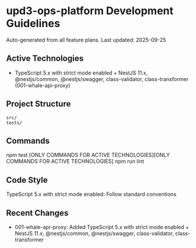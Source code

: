 # upd3-ops-platform Development Guidelines

Auto-generated from all feature plans. Last updated: 2025-09-25

## Active Technologies
- TypeScript 5.x with strict mode enabled + NestJS 11.x, @nestjs/common, @nestjs/swagger, class-validator, class-transformer (001-whale-api-proxy)

## Project Structure
```
src/
tests/
```

## Commands
npm test [ONLY COMMANDS FOR ACTIVE TECHNOLOGIES][ONLY COMMANDS FOR ACTIVE TECHNOLOGIES] npm run lint

## Code Style
TypeScript 5.x with strict mode enabled: Follow standard conventions

## Recent Changes
- 001-whale-api-proxy: Added TypeScript 5.x with strict mode enabled + NestJS 11.x, @nestjs/common, @nestjs/swagger, class-validator, class-transformer

<!-- MANUAL ADDITIONS START -->
<!-- MANUAL ADDITIONS END -->